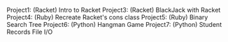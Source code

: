 Project1: (Racket) Intro to Racket
Project3: (Racket) BlackJack with Racket
Project4: (Ruby)   Recreate Racket's cons class
Project5: (Ruby)   Binary Search Tree
Project6: (Python) Hangman Game
Project7: (Python) Student Records File I/O
